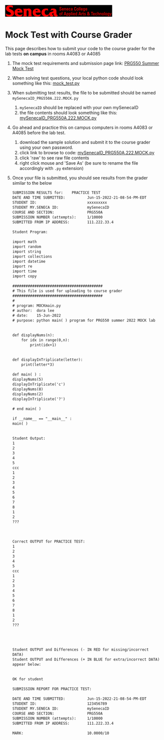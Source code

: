 <img src="../images/senecac.gif" alt="Seneca College" height="38" width="349" />

# Mock Test with Course Grader

This page describes how to submit your code to the course grader for the lab tests **on campus** in rooms A4083 or A4085


1. The mock test requirements and submission page link:  [PRG550 Summer Mock Test](http://www.doralee.ca/courses/prg550/mock/prg550.222.mock.html)

1. When solving test questions, your local python code should look something like this: [mock_test.py](mock_test.py)

1. When submitting test results, the file to be submitted should be named `mySenecaID_PRG550A.222.MOCK.py`
    1. `mySenecaID` should be replaced with your own mySenecaID
    1. the file contents should look something like this: [mySenecaID_PRG550A.222.MOCK.py](mySenecaID_PRG550A.222.MOCK.py)

1. Go ahead and practice this on campus computers in rooms A4083 or A4085 before the lab test.
    1. download the sample solution and submit it to the course grader using your own password.  
    1. click link to browse to code: [mySenecaID_PRG550A.222.MOCK.py](mySenecaID_PRG550A.222.MOCK.py) 
    1. click 'raw' to see raw file contents
    1. right click mouse and 'Save As' (be sure to rename the file accordingly with `.py` extension)

1. Once your file is submitted, you should see results from the grader similar to the below

    ```
    SUBMISSION RESULTS for:    PRACTICE TEST
    DATE AND TIME SUBMITTED:          Jun-15-2022-21-08-54-PM-EDT
    STUDENT ID:                       xxxxxxxxx
    STUDENT MY.SENECA ID:             mySenecaID
    COURSE AND SECTION:               PRG550A
    SUBMISSION NUMBER (attempts):     1/10000
    SUBMITTED FROM IP ADDRESS:        111.222.33.4

    Student Program:

    import math
    import random
    import string
    import collections
    import datetime
    import re
    import time
    import copy

    #########################################
    # This file is used for uploading to course grader
    #########################################
    #
    # program: MOCKmain.py
    # author:  dora lee
    # date:    15-Jun-2022
    # purpose: python main( ) program for PRG550 summer 2022 MOCK lab


    def displayNums(n):
        for idx in range(0,n):
            print(idx+1)


    def displayInTriplicate(letter):
        print(letter*3)

    def main( ) :
    displayNums(5)
    displayInTriplicate('c')
    displayNums(8)
    displayNums(2)
    displayInTriplicate('?')

    # end main( )

    if __name__ == "__main__" :
    main( )


    Student Output:
    1
    2
    3
    4
    5
    ccc
    1
    2
    3
    4
    5
    6
    7
    8
    1
    2
    ???



    Correct OUTPUT for PRACTICE TEST:
    1
    2
    3
    4
    5
    ccc
    1
    2
    3
    4
    5
    6
    7
    8
    1
    2
    ???




    Student OUTPUT and Differences (- IN RED for missing/incorrect DATA)
    Student OUTPUT and Differences (+ IN BLUE for extra/incorrect DATA) appear below:


    OK for student

    SUBMISSION REPORT FOR PRACTICE TEST:

    DATE AND TIME SUBMITTED:          Jun-15-2022-21-08-54-PM-EDT
    STUDENT ID:                       123456789
    STUDENT MY.SENECA ID:             mySenecaID
    COURSE AND SECTION:               PRG550A
    SUBMISSION NUMBER (attempts):     1/10000
    SUBMITTED FROM IP ADDRESS:        111.222.33.4

    MARK:                             10.0000/10
    ```